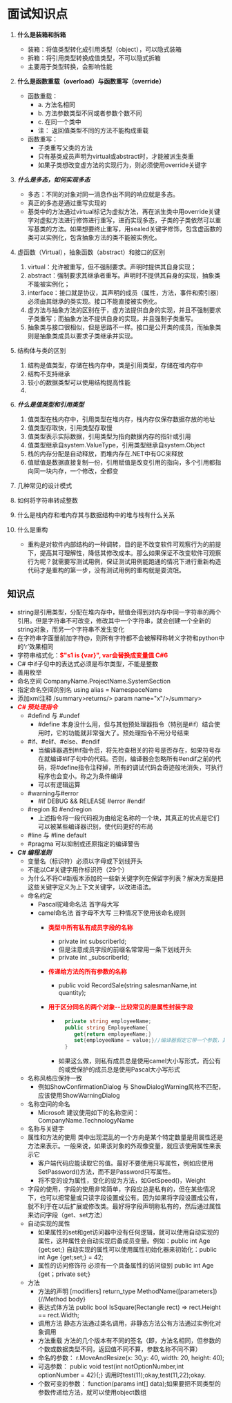 # 面试知识点

1. **什么是装箱和拆箱**
   + 装箱：将值类型转化成引用类型（object），可以隐式装箱
   + 拆箱：将引用类型转换成值类型，不可以隐式拆箱
   + 主要用于类型转换，会影响性能
2. **什么是函数重载（overload）与函数重写（override）**
   + 函数重载：
     + a. 方法名相同
     + b. 方法参数类型不同或者参数个数不同
     + c. 在同一个类中
     + 注： 返回值类型不同的方法不能构成重载
   + 函数重写：
     + 子类重写父类的方法
     + 只有基类成员声明为virtual或abstract时，才能被派生类重
     + 如果子类想改变虚方法的实现行为，则必须使用override关键字
3. ***什么是多态，如何实现多态***
   + 多态：不同的对象对同一消息作出不同的响应就是多态。
   + 真正的多态是通过重写实现的
   + 基类中的方法通过virtual标记为虚拟方法，再在派生类中用override关键字对虚拟方法进行修饰进行重写，进而实现多态，子类的子类依然可以重写基类的方法。如果想要终止重写，用sealed关键字修饰，包含虚函数的类可以实例化，包含抽象方法的类不能被实例化。

4. 虚函数（Virtual），抽象函数（abstract）和接口的区别
   1. virtual：允许被重写，但不强制要求。声明时提供其自身实现；
   2. abstract：强制要求其继承者重写。声明时不提供其自身的实现，抽象类不能被实例化；
   3. interface：接口就是协议，其声明的成员（属性，方法，事件和索引器）必须由其继承的类实现。接口不能直接被实例化。
   4. 虚方法与抽象方法的区别在于，虚方法提供自身的实现，并且不强制要求子类重写；而抽象方法不提供自身的实现，并且强制子类重写。
   5. 抽象类与接口很相似，但是思路不一样。接口是公开类的成员，而抽象类则是抽象类成员以要求子类继承并实现。
5. 结构体与类的区别
   1. 结构是值类型，存储在栈内存中，类是引用类型，存储在堆内存中
   2. 结构不支持继承
   3. 较小的数据类型可以使用结构提高性能
   4. 
6. ***什么是值类型和引用类型***
   1. 值类型在栈内存中，引用类型在堆内存，栈内存仅保存数据存放的地址
   2. 值类型存取快，引用类型存取慢
   3. 值类型表示实际数据，引用类型为指向数据内存的指针或引用
   4. 值类型继承自system.ValueType，引用类型继承自system.Object
   5. 栈的内存分配是自动释放，而堆内存在.NET中有GC来释放
   6. 值赋值是数据直接复制一份，引用赋值是改变引用的指向，多个引用都指向同一块内存，一个修改，全都变
7. 几种常见的设计模式
8. 如何将字符串转成整数
9.  什么是栈内存和堆内存其与数据结构中的堆与栈有什么关系
10. 什么是重构
    + 重构是对软件内部结构的一种调转，目的是不改变软件可观察行为的前提下，提高其可理解性，降低其修改成本。那么如果保证不改变软件可观察行为呢？就需要写测试用例，保证测试用例能跑通的情况下进行重新构造代码才是重构的第一步，没有测试用例的重构就是耍流氓。

## 知识点

+ string是引用类型，分配在堆内存中，赋值会得到对内存中同一字符串的两个引用。但是字符串不可改变，修改其中一个字符串，就会创建一个全新的string对象，而另一个字符串不发生变化
+ 在字符串字面量前加字符@，则所有字符都不会被解释称转义字符和python中的‘r’效果相同
+ 字符串格式化：<font color=red>**$"s1 is {var}", var会替换成变量值 C#6** </font>
+ C# 中if子句中的表达式必须是布尔类型，不能是整数
+ 善用枚举
+ 命名空间 CompanyName.ProjectName.SystemSection
+ 指定命名空间的别名 using alias = NamespaceName
+ 添加xml注释 /summary>returns/> param name="x"/>/summary>
+ <font color=red>***C# 预处理指令***</font>
  + #defind 与 #undef
    + #define 本身没什么用，但与其他预处理器指令（特别是#if）结合使用时，它的功能就非常强大了。预处理指令不用分号结束
  + #if、#elif、#else、#endif
    + 当编译器遇到#if指令后，将先检查相关的符号是否存在，如果符号存在就编译#if子句中的代码。否则，编译器会忽略所有#endif之前的代码，将#define指令注释掉，所有的调试代码会奇迹般地消失，可执行程序也会变小。称之为条件编译
    + 可以有逻辑运算
  + #warning与#error
    + #if DEBUG && RELEASE #error #endif
  + #region 和 #endregion
    + 上述指令将一段代码视为由给定名称的一个块，其真正的优点是它们可以被某些编译器识别，使代码更好的布局
  + #line 与 #line default
  + #pragma 可以抑制或还原指定的编译警告
+ ***C# 编程准则***
  + 变量名（标识符）必须以字母或下划线开头
  + 不能以C#关键字用作标识符（29个）
  + 为什么不将C#新版本添加的一些新关键字列在保留字列表？解决方案是把这些关键字定义为上下文关键字，以改进语法。
  + 命名约定
    + Pascal驼峰命名法 首字母大写
    + camel命名法 首字母不大写 三种情况下使用该命名规则
      + <font color=red>**类型中所有私有成员字段的名称**</font> 
        + private int subscriberId;
        + 但是注意成员字段的前缀名常常用一条下划线开头
        + private int _subscriberId;
      + <font color=red>**传递给方法的所有参数的名称**</font>
        + public void RecordSale(string salesmanName,int quantity);
      + <font color=red>**用于区分同名的两个对象--比较常见的是属性封装字段**</font>

        + ```csharp
            private string employeeName;
            public string EmployeeName{
               get{return employeeName;}
               set{employeeName = value;}//编译器假定它带一个参数，其类型也与属性相同，并表示为value
            }
            ```
         + 如果这么做，则私有成员总是使用camel大小写形式，而公有的或受保护的成员总是使用Pascal大小写形式
  + 名称风格应保持一致 
    + 例如ShowConfirmationDialog 与 ShowDialogWarning风格不匹配，应该使用ShowWarningDialog
  + 名称空间的命名 
    + Microsoft 建议使用如下的名称空间：CompanyName.TechnologyName
  + 名称与关键字
  + 属性和方法的使用 类中出现混乱的一个方向是某个特定数量是用属性还是方法来表示。一般来说，如果该对象的外观像变量，就应该使用属性来表示它
    + 客户端代码应能读取它的值。最好不要使用只写属性，例如应使用SetPassword()方法，而不是Password只写属性。
    + 将不变的设为属性，变化的设为方法，如GetSpeed()，Weight
  + 字段的使用，字段的使用非常简单，字段应总是私有的，但在某些情况下，也可以把常量或只读字段设置成公有。因为如果将字段设置成公有，就不利于在以后扩展或修改类。最好将字段声明称私有的，然后通过属性来访问字段（get、set方法）
  + 自动实现的属性
    + 如果属性的set和get访问器中没有任何逻辑，就可以使用自动实现的属性，这种属性会自动实现后备成员变量。例如：public int Age {get;set;} 自动实现的属性可以使用属性初始化器来初始化：public int Age {get;set;} = 42;
    + 属性的访问修饰符 必须有一个具备属性的访问级别 public int Age {get；private set;}
  + 方法
    + 方法的声明 [modifiers] return_type MethodName([parameters]){//Method body}
    + 表达式体方法 public bool IsSquare(Rectangle rect) => rect.Height == rect.Width;
    + 调用方法 静态方法通过类名调用，非静态方法公有方法通过实例化对象调用
    + 方法重载 方法的几个版本有不同的签名（即，方法名相同，但参数的个数或数据类型不同，返回值不同不算，参数名称不同不算）
    + 命名的参数： r.MoveAndResize(x: 30,y: 40, width: 20, height: 40);
    + 可选参数： public void test(int notOptionNumber,int optionNumber = 42){;} 调用时test(11);okay,test(11,22);okay.
    + 个数可变的参数： function(params int[] data);如果要把不同类型的参数传递给方法，就可以使用object数组